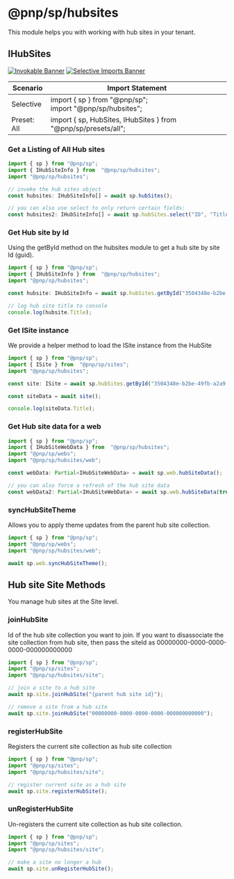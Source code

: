 # @pnp/sp/hubsites

This module helps you with working with hub sites in your tenant.

## IHubSites

[![Invokable Banner](https://img.shields.io/badge/Invokable-informational.svg)](../concepts/invokable.md) [![Selective Imports Banner](https://img.shields.io/badge/Selective%20Imports-informational.svg)](../concepts/selective-imports.md)  

| Scenario    | Import Statement                                                  |
| ----------- | ----------------------------------------------------------------- |
| Selective   | import { sp } from "@pnp/sp";<br />import "@pnp/sp/hubsites"; |
| Preset: All | import { sp, HubSites, IHubSites } from "@pnp/sp/presets/all";    |

### Get a Listing of All Hub sites

```TypeScript
import { sp } from "@pnp/sp";
import { IHubSiteInfo } from  "@pnp/sp/hubsites";
import "@pnp/sp/hubsites";

// invoke the hub sites object
const hubsites: IHubSiteInfo[] = await sp.hubSites();

// you can also use select to only return certain fields:
const hubsites2: IHubSiteInfo[] = await sp.hubSites.select("ID", "Title", "RelatedHubSiteIds")();
```

### Get Hub site by Id

Using the getById method on the hubsites module to get a hub site by site Id (guid).

```TypeScript
import { sp } from "@pnp/sp";
import { IHubSiteInfo } from  "@pnp/sp/hubsites";
import "@pnp/sp/hubsites";

const hubsite: IHubSiteInfo = await sp.hubSites.getById("3504348e-b2be-49fb-a2a9-2d748db64beb")();

// log hub site title to console
console.log(hubsite.Title);
```

### Get ISite instance

We provide a helper method to load the ISite instance from the HubSite

```TypeScript
import { sp } from "@pnp/sp";
import { ISite } from  "@pnp/sp/sites";
import "@pnp/sp/hubsites";

const site: ISite = await sp.hubSites.getById("3504348e-b2be-49fb-a2a9-2d748db64beb").getSite();

const siteData = await site();

console.log(siteData.Title);
```

### Get Hub site data for a web

```TypeScript
import { sp } from "@pnp/sp";
import { IHubSiteWebData } from  "@pnp/sp/hubsites";
import "@pnp/sp/webs";
import "@pnp/sp/hubsites/web";

const webData: Partial<IHubSiteWebData> = await sp.web.hubSiteData();

// you can also force a refresh of the hub site data
const webData2: Partial<IHubSiteWebData> = await sp.web.hubSiteData(true);
```

### syncHubSiteTheme

Allows you to apply theme updates from the parent hub site collection.

```TypeScript
import { sp } from "@pnp/sp";
import "@pnp/sp/webs";
import "@pnp/sp/hubsites/web";

await sp.web.syncHubSiteTheme();
```

## Hub site Site Methods

You manage hub sites at the Site level.

### joinHubSite

Id of the hub site collection you want to join. If you want to disassociate the site collection from hub site, then pass the siteId as 00000000-0000-0000-0000-000000000000

```TypeScript
import { sp } from "@pnp/sp";
import "@pnp/sp/sites";
import "@pnp/sp/hubsites/site";

// join a site to a hub site
await sp.site.joinHubSite("{parent hub site id}");

// remove a site from a hub site
await sp.site.joinHubSite("00000000-0000-0000-0000-000000000000");
```

### registerHubSite

Registers the current site collection as hub site collection

```TypeScript
import { sp } from "@pnp/sp";
import "@pnp/sp/sites";
import "@pnp/sp/hubsites/site";

// register current site as a hub site
await sp.site.registerHubSite();
```

### unRegisterHubSite

Un-registers the current site collection as hub site collection.

```TypeScript
import { sp } from "@pnp/sp";
import "@pnp/sp/sites";
import "@pnp/sp/hubsites/site";

// make a site no longer a hub
await sp.site.unRegisterHubSite();
```
